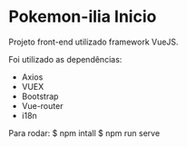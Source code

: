 # Pokemon-ilia Inicio

Projeto front-end utilizado framework VueJS.

Foi utilizado as dependências:
- Axios
- VUEX
- Bootstrap
- Vue-router
- i18n


Para rodar:
$ npm intall
$ npm run serve 


